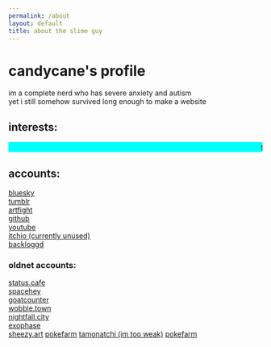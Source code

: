 ```yaml
---
permalink: /about
layout: default
title: about the slime guy
---
```

# candycane's profile

im a complete nerd who has severe anxiety and autism  
yet i still somehow survived long enough to make a website  

## interests:  
<marquee style="background-color: cyan; font-size: 1.2em">slimes, rhythm games, linux, debian, coding, slimes, drawing, maps, valve games, mario, paper mario, mario and luigi, slimes, tinkering, etc</marquee>

## accounts:
[bluesky](https://bsky.app/profile/abslimeware.neocities.org)  
[tumblr](https://www.tumblr.com/blog/candycanearter07)  
[artfight](https://artfight.net/~candycanearter)  
[github](https://github.com/etherware-novice/)  
[youtube](https://www.youtube.com/channel/UCFODQLnGV-5V06Hgy1cgUdg)  
[itchio (currently unused)](https://candycaneannihalator.itch.io)  
[backloggd](https://www.backloggd.com/u/candycanearter07/)  

### oldnet accounts:
[status.cafe](https://status.cafe/users/candycanearter)  
[spacehey](https://spacehey.com/profile?id=2752406)  
[goatcounter](https://slimepondcount.goatcounter.com/)  
[wobble.town](https://wobble.town/visit/2096)  
[nightfall.city](https://nightfall.city/shore/candycanearter/)  
[exophase](https://www.exophase.com/user/candycanearter07)  
[sheezy.art](https://sheezy.art/candycanearter07)
[pokefarm](https://pokefarm.com/user/candycanearter07)
[tamonatchi (im too weak)](https://tamanotchi.world/14450)
[pokefarm](https://pokefarm.com/user/candycanearter07)
